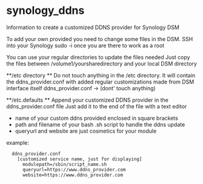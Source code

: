 # synology_ddns
Information to create a customized DDNS provider for Synology DSM

To add your own provided you need to change some files in the DSM. 
SSH into your Synology
sudo -i once you are there to work as a root

You can use your regular directories to update the files needed
Just copy the files between /volume1/yoursharedirectory and your 
local DSM directory

**/etc directory **
Do not touch anything in the /etc directory. 
It will contain the ddns_provider.conf with added regular customizations 
made from DSM interface itself
  ddns_provider.conf -> (dont' touch anything)

**/etc.defaults **
Append your customized DDNS provider in the ddns_provider.conf file
Just add it to the end of the file with a text editor

* name of your custom ddns provided enclosed in square brackets
* path and filename of your bash .sh script to handle the ddns update
* queryurl and website are just cosmetics for your module

example:

```
  ddns_provider.conf 
    [customized service name, just for displaying]
      modulepath=/sbin/script_name.sh
      queryurl=https://www.ddns_provider.com
      website=https://www.ddns_provider.com
```

